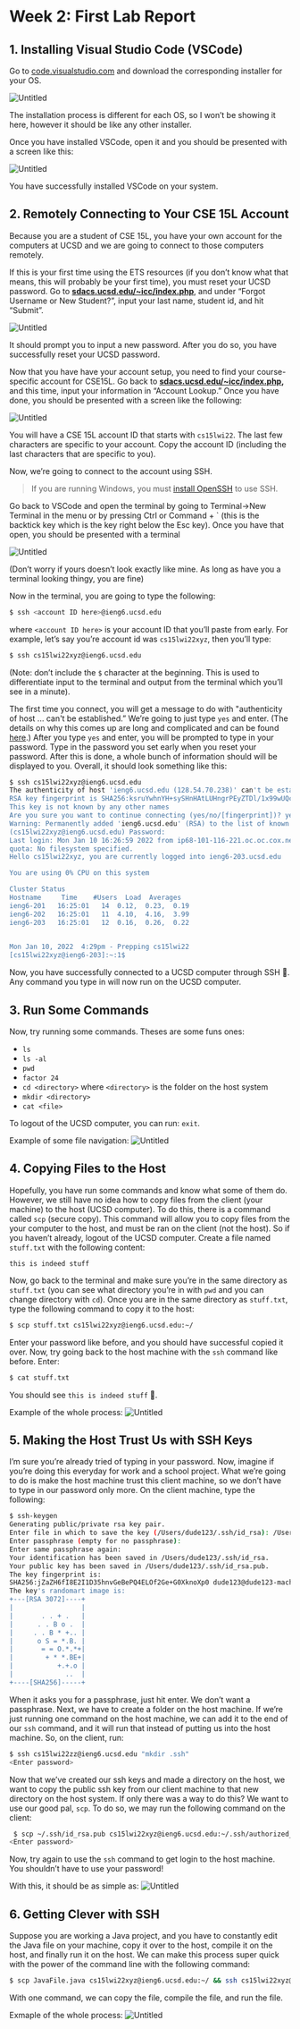 # Week 2: First Lab Report

## 1. Installing Visual Studio Code (VSCode)

Go to [code.visualstudio.com](https://code.visualstudio.com/) and download the corresponding installer for your OS.

![Untitled](week2-first-lab-report/Untitled.png)

The installation process is different for each OS, so I won’t be showing it here, however it should be like any other installer.

Once you have installed VSCode, open it and you should be presented with a screen like this:

![Untitled](week2-first-lab-report/Untitled%201.png)

You have successfully installed VSCode on your system.

## 2. Remotely Connecting to Your CSE 15L Account

Because you are a student of CSE 15L, you have your own account for the computers at UCSD and we are going to connect to those computers remotely.

If this is your first time using the ETS resources (if you don’t know what that means, this will probably be your first time), you must reset your UCSD password. Go to **[sdacs.ucsd.edu/~icc/index.php](https://sdacs.ucsd.edu/~icc/index.php)**, and under “Forgot Username or New Student?”, input your last name, student id, and hit “Submit”.

![Untitled](week2-first-lab-report/Untitled%202.png)

It should prompt you to input a new password. After you do so, you have successfully reset your UCSD password.

Now that you have have your account setup, you need to find your course-specific account for CSE15L. Go back to **[sdacs.ucsd.edu/~icc/index.php](https://sdacs.ucsd.edu/~icc/index.php),** and this time, input your information in “Account Lookup.” Once you have done, you should be presented with a screen like the following:

![Untitled](week2-first-lab-report/Untitled%203.png)

You will have a CSE 15L account ID that starts with `cs15lwi22`. The last few characters are specific to your account. Copy the account ID (including the last characters that are specific to you).

Now, we’re going to connect to the account using SSH.

> If you are running Windows, you must [install OpenSSH](https://docs.microsoft.com/en-us/windows-server/administration/openssh/openssh_install_firstuse) to use SSH.
> 

Go back to VSCode and open the terminal by going to Terminal→New Terminal in the menu or by pressing Ctrl or Command + ` (this is the backtick key which is the key right below the Esc key). Once you have that open, you should be presented with a terminal

![Untitled](week2-first-lab-report/Untitled%204.png)

(Don’t worry if yours doesn’t look exactly like mine. As long as have you a terminal looking thingy, you are fine)

Now in the terminal, you are going to type the following:

```bash
$ ssh <account ID here>@ieng6.ucsd.edu
```

where `<account ID here>` is your account ID that you’ll paste from early. For example, let’s say you’re account id was `cs15lwi22xyz`, then you’ll type:

```bash
$ ssh cs15lwi22xyz@ieng6.ucsd.edu
```

(Note: don’t include the `$` character at the beginning. This is used to differentiate input to the terminal and output from the terminal which you’ll see in a minute).

The first time you connect, you will get a message to do with "authenticity of host ... can't be established.” We’re going to just type `yes` and enter. (The details on why this comes up are long and complicated and can be found [here](https://superuser.com/questions/421074/ssh-the-authenticity-of-host-host-cant-be-established/421084#421084).) After you type `yes` and enter, you will be prompted to type in your password. Type in the password you set early when you reset your password. After this is done, a whole bunch of information should will be displayed to you. Overall, it should look something like this:

```bash
$ ssh cs15lwi22xyz@ieng6.ucsd.edu
The authenticity of host 'ieng6.ucsd.edu (128.54.70.238)' can't be established.
RSA key fingerprint is SHA256:ksruYwhnYH+sySHnHAtLUHngrPEyZTDl/1x99wUQcec.
This key is not known by any other names
Are you sure you want to continue connecting (yes/no/[fingerprint])? yes
Warning: Permanently added 'ieng6.ucsd.edu' (RSA) to the list of known hosts.
(cs15lwi22xyz@ieng6.ucsd.edu) Password: 
Last login: Mon Jan 10 16:26:59 2022 from ip68-101-116-221.oc.oc.cox.net
quota: No filesystem specified.
Hello cs15lwi22xyz, you are currently logged into ieng6-203.ucsd.edu

You are using 0% CPU on this system

Cluster Status 
Hostname     Time    #Users  Load  Averages  
ieng6-201   16:25:01   14  0.12,  0.23,  0.19
ieng6-202   16:25:01   11  4.10,  4.16,  3.99
ieng6-203   16:25:01   12  0.16,  0.26,  0.22

 
Mon Jan 10, 2022  4:29pm - Prepping cs15lwi22
[cs15lwi22xyz@ieng6-203]:~:1$
```

Now, you have successfully connected to a UCSD computer through SSH 🎉. Any command you type in will now run on the UCSD computer.

## 3. Run Some Commands

Now, try running some commands. Theses are some funs ones:

- `ls`
- `ls -al`
- `pwd`
- `factor 24`
- `cd <directory>` where `<directory>` is the folder on the host system
- `mkdir <directory>`
- `cat <file>`

To logout of the UCSD computer, you can run: `exit`.

Example of some file navigation: ![Untitled](week2-first-lab-report/Untitled%205.png)


## 4. Copying Files to the Host

Hopefully, you have run some commands and know what some of them do. However, we still have no idea how to copy files from the client (your machine) to the host (UCSD computer). To do this, there is a command called `scp` (secure copy). This command will allow you to copy files from the your computer to the host, and must be ran on the client (not the host). So if you haven’t already, logout of the UCSD computer. Create a file named `stuff.txt` with the following content:

```
this is indeed stuff
```

Now, go back to the terminal and make sure you’re in the same directory as `stuff.txt` (you can see what directory you’re in with `pwd` and you can change directory with `cd`). Once you are in the same directory as `stuff.txt`, type the following command to copy it to the host:

```bash
$ scp stuff.txt cs15lwi22xyz@ieng6.ucsd.edu:~/
```

Enter your password like before, and you should have successful copied it over. Now, try going back to the host machine with the `ssh` command like before. Enter:

```bash
$ cat stuff.txt
```

You should see `this is indeed stuff` 🎉.

Example of the whole process: ![Untitled](week2-first-lab-report/Untitled%206.png)


## 5. Making the Host Trust Us with SSH Keys

I’m sure you’re already tried of typing in your password. Now, imagine if you’re doing this everyday for work and a school project. What we’re going to do is make the host machine trust this client machine, so we don’t have to type in our password only more. On the client machine, type the following:

```bash
$ ssh-keygen
Generating public/private rsa key pair.
Enter file in which to save the key (/Users/dude123/.ssh/id_rsa): /Users/dude123/.ssh/id_rsa
Enter passphrase (empty for no passphrase): 
Enter same passphrase again: 
Your identification has been saved in /Users/dude123/.ssh/id_rsa.
Your public key has been saved in /Users/dude123/.ssh/id_rsa.pub.
The key fingerprint is:
SHA256:jZaZH6fI8E2I1D35hnvGeBePQ4ELOf2Ge+G0XknoXp0 dude123@dude123-machine
The key's randomart image is:
+---[RSA 3072]----+
|                 |
|       . . + .   |
|      . . B o .  |
|     . . B * +.. |
|      o S = *.B. |
|       = = O.*.*+|
|        + * *.BE+|
|           +.+.o |
|             ..  |
+----[SHA256]-----+
```

When it asks you for a passphrase, just hit enter. We don’t want a passphrase. Next, we have to create a folder on the host machine. If we’re just running one command on the host machine, we can add it to the end of our `ssh` command, and it will run that instead of putting us into the host machine. So, on the client, run:

```bash
$ ssh cs15lwi22zz@ieng6.ucsd.edu "mkdir .ssh"
<Enter password>
```

Now that we’ve created our ssh keys and made a directory on the host, we want to copy the public ssh key from our client machine to that new directory on the host system. If only there was a way to do this? We want to use our good pal, `scp`. To do so, we may run the following command on the client:

```bash
 $ scp ~/.ssh/id_rsa.pub cs15lwi22xyz@ieng6.ucsd.edu:~/.ssh/authorized_keys
<Enter password>
```

Now, try again to use the `ssh` command to get login to the host machine. You shouldn’t have to use your password!

With this, it should be as simple as: ![Untitled](week2-first-lab-report/Untitled%207.png)

## 6. Getting Clever with SSH

Suppose you are working a Java project, and you have to constantly edit the Java file on your machine, copy it over to the host, compile it on the host, and finally run it on the host. We can make this process super quick with the power of the command line with the following command:

```bash
$ scp JavaFile.java cs15lwi22xyz@ieng6.ucsd.edu:~/ && ssh cs15lwi22xyz@ieng6.ucsd.edu "javac JavaFile.java && java JavaFile"
```

With one command, we can copy the file, compile the file, and run the file.

Exmaple of the whole process: ![Untitled](week2-first-lab-report/Untitled%208.png)
